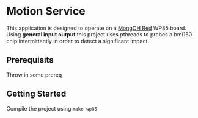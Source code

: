 Motion Service
======
This application is designed to operate on a [MongOH Red](https://mangoh.io/mangoh-red-new) WP85 board. Using **general input output** this project uses pthreads to probes a bmi160 chip intermittently in order to detect a significant impact. 

## Prerequisits
Throw in some prereq

## Getting Started
Compile the project using 
```make wp85```

